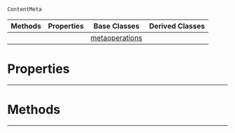  `ContentMeta`

|Methods|Properties|Base Classes|Derived Classes|
|---|---|---|---|
| | |[metaoperations](https://plasmaengine.github.io/PlasmaDocs/Plasma1/C++/code_reference/class_reference/metaoperations.md)| |


 #  Properties


---  
 #  Methods


---  
 

 